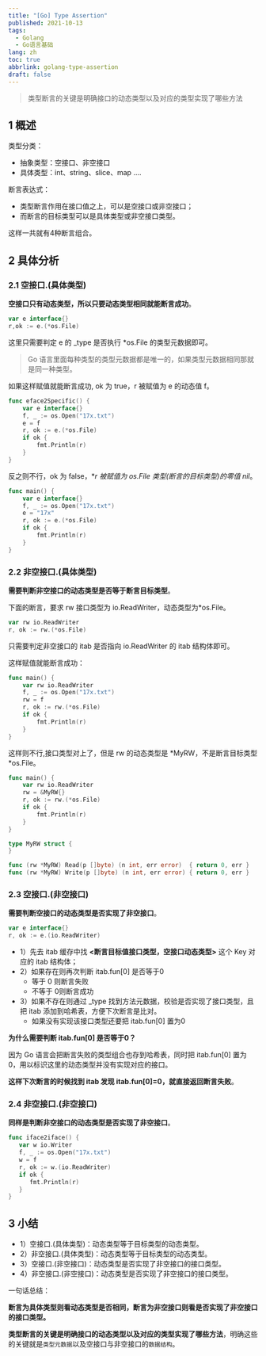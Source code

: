 ```yaml
---
title: "[Go] Type Assertion"
published: 2021-10-13
tags:
  - Golang
  - Go语言基础
lang: zh
toc: true
abbrlink: golang-type-assertion
draft: false
---
```

>类型断言的关键是明确接口的动态类型以及对应的类型实现了哪些方法

<!--more-->


## 1 概述

类型分类：

* 抽象类型：空接口、非空接口
* 具体类型：int、string、slice、map ....

断言表达式：

* 类型断言作用在接口值之上，可以是空接口或非空接口；
* 而断言的目标类型可以是具体类型或非空接口类型。

这样一共就有4种断言组合。

## 2 具体分析

### 2.1 空接口.(具体类型)

**空接口只有动态类型，所以只要动态类型相同就能断言成功**。

```go
var e interface{}
r,ok := e.(*os.File)
```

这里只需要判定 e 的 _type 是否执行 *os.File 的类型元数据即可。

>  Go 语言里面每种类型的类型元数据都是唯一的，如果类型元数据相同那就是同一种类型。

如果这样赋值就能断言成功, ok 为 true，r 被赋值为 e 的动态值 f。

```go
func eface2Specific() {
	var e interface{}
	f, _ := os.Open("17x.txt")
	e = f
	r, ok := e.(*os.File)
	if ok {
		fmt.Println(r)
	}
}
```

反之则不行，ok 为 false，**r 被赋值为 *os.File 类型(断言的目标类型)的零值 nil**。

```go
func main() {
	var e interface{}
	f, _ := os.Open("17x.txt")
	e = "17x"
	r, ok := e.(*os.File)
	if ok {
		fmt.Println(r)
	}
}
```



### 2.2 非空接口.(具体类型)

**需要判断非空接口的动态类型是否等于断言目标类型**。



下面的断言，要求 rw 接口类型为 io.ReadWriter，动态类型为*os.File。

```go
var rw io.ReadWriter
r, ok := rw.(*os.File)
```

只需要判定非空接口的 itab 是否指向 io.ReadWriter 的 itab 结构体即可。

这样赋值就能断言成功：

```go
func main() {
	var rw io.ReadWriter
	f, _ := os.Open("17x.txt")
	rw = f
	r, ok := rw.(*os.File)
	if ok {
		fmt.Println(r)
	}
}
```

这样则不行,接口类型对上了，但是 rw 的动态类型是  *MyRW，不是断言目标类型 *os.File。

```go
func main() {
	var rw io.ReadWriter
	rw = &MyRW{}
	r, ok := rw.(*os.File)
	if ok {
		fmt.Println(r)
	}
}

type MyRW struct {
}

func (rw *MyRW) Read(p []byte) (n int, err error)  { return 0, err }
func (rw *MyRW) Write(p []byte) (n int, err error) { return 0, err }
```



### 2.3 空接口.(非空接口)

**需要判断空接口的动态类型是否实现了非空接口**。

```go
var e interface{}
r, ok := e.(io.ReadWriter)
```



* 1）先去 itab 缓存中找 **<断言目标值接口类型，空接口动态类型>** 这个 Key 对应的 itab 结构体；
* 2）如果存在则再次判断 itab.fun[0] 是否等于0
  * 等于 0 则断言失败
  * 不等于 0则断言成功
* 3）如果不存在则通过 _type 找到方法元数据，校验是否实现了接口类型，且把 itab 添加到哈希表，方便下次断言是比对。
  * 如果没有实现该接口类型还要把  itab.fun[0] 置为0

**为什么需要判断  itab.fun[0] 是否等于0？**

因为 Go 语言会把断言失败的类型组合也存到哈希表，同时把  itab.fun[0] 置为0，用以标识这里的动态类型并没有实现对应的接口。

**这样下次断言的时候找到 itab 发现  itab.fun[0]=0，就直接返回断言失败**。

### 2.4 非空接口.(非空接口)

**同样是判断非空接口的动态类型是否实现了非空接口**。


```go
func iface2iface() {
   var w io.Writer
   f, _ := os.Open("17x.txt")
   w = f
   r, ok := w.(io.ReadWriter)
   if ok {
      fmt.Println(r)
   }
}
```

## 3 小结

* 1）空接口.(具体类型)：动态类型等于目标类型的动态类型。
* 2）非空接口.(具体类型)：动态类型等于目标类型的动态类型。
* 3）空接口.(非空接口)：动态类型是否实现了非空接口的接口类型。
* 4）非空接口.(非空接口)：动态类型是否实现了非空接口的接口类型。

一句话总结：

**断言为具体类型则看动态类型是否相同，断言为非空接口则看是否实现了非空接口的接口类型。**


**类型断言的关键是明确接口的动态类型以及对应的类型实现了哪些方法**，明确这些的关键就是`类型元数据`以及空接口与非空接口的`数据结构`。
